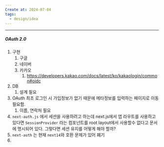 ```yaml
---
Create at: 2024-07-04
tags:
  - design/idea
---
```

---
##### OAuth 2.0
1. 구현
	1. 구글
	2. 네이버
	3. 카카오
		1. https://developers.kakao.com/docs/latest/ko/kakaologin/common#oidc
2. DB
	1. 설계 필요
3. OAuth 최초 로그인 시 가입정보가 없기 때문에 메타정보를 입력하는 페이지로 이동 필요함.
	1. 이름, 연락처 필요
4. `next-auth.js` 에서 세션을 사용하려고 하는데 next.js에서 앱 라우트를 사용하고 있다면 `SessionProvider` 라는 컴포넌트를 root layout에서 사용할수 없다고 문서에 명시되어 있다. 그렇다면 세션 유지를 어떻게 해야 할까?
5. `next-auth` 는 현재 `next14`와 호환 문제가 있어 폐기
6. 
